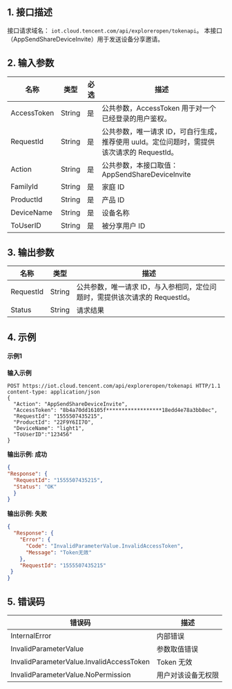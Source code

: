 ## 1. 接口描述
接口请求域名： `iot.cloud.tencent.com/api/exploreropen/tokenapi`。
本接口（AppSendShareDeviceInvite）用于发送设备分享邀请。

## 2. 输入参数

|名称|类型|必选|描述|
|---|---|---|---|
|AccessToken|String|是|公共参数，AccessToken 用于对一个已经登录的用户鉴权。|
|RequestId|String|是|公共参数，唯一请求 ID，可自行生成，推荐使用 uuId。定位问题时，需提供该次请求的 RequestId。|
|Action|String|是|公共参数，本接口取值：AppSendShareDeviceInvite|
|FamilyId|String|是|家庭 ID|
|ProductId|String|是|产品 ID|
|DeviceName|String|是|设备名称|
|ToUserID|String|是|被分享用户 ID|

## 3. 输出参数

|名称|类型|描述|
|---|---|---|
|RequestId|String|公共参数，唯一请求 ID，与入参相同，定位问题时，需提供该次请求的 RequestId。|
|Status|String|请求结果|

## 4. 示例
#### 示例1
**输入示例**
```HTTP
POST https://iot.cloud.tencent.com/api/exploreropen/tokenapi HTTP/1.1
content-type: application/json
{
  "Action": "AppSendShareDeviceInvite",
  "AccessToken": "8b4a70dd16105f******************18edd4e78a3bb8ec",
  "RequestId": "1555507435215",
  "ProductId": "22F9Y6II7O",
  "DeviceName": "light1",
  "ToUserID":"123456"
}
```
**输出示例:  成功**
```json
{
"Response": {
  "RequestId": "1555507435215",
  "Status": "OK"
  }
}
```
**输出示例:  失败**
```json
{
  "Response": {
    "Error": {
      "Code": "InvalidParameterValue.InvalidAccessToken",
      "Message": "Token无效"
    },
    "RequestId": "1555507435215"
 }
}
```


## 5. 错误码

|错误码|描述|
|---|---|
|InternalError|内部错误|
|InvalidParameterValue|参数取值错误|
|InvalidParameterValue.InvalidAccessToken|Token 无效|
|InvalidParameterValue.NoPermission|用户对该设备无权限|
